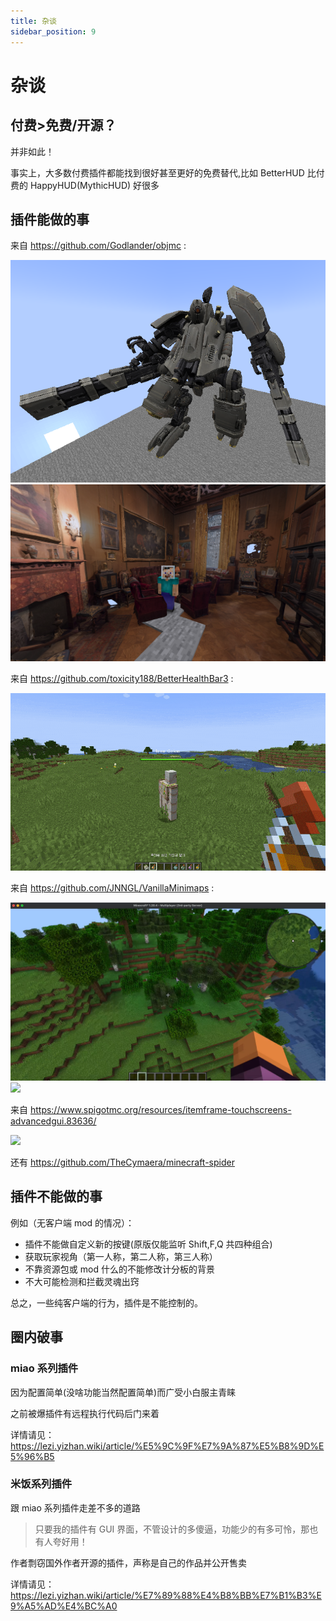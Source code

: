 ```yaml
---
title: 杂谈
sidebar_position: 9
---
```


# 杂谈

## 付费>免费/开源？

并非如此！

事实上，大多数付费插件都能找到很好甚至更好的免费替代,比如 BetterHUD 比付费的 HappyHUD(MythicHUD) 好很多

## 插件能做的事

来自 https://github.com/Godlander/objmc :

![](_images/148869708-310e7ec4-7d89-40e8-8fc6-38d2e6116cb7.png)
![](_images/155235807-250932d3-0ffd-43ca-92c8-3112df12a64e.png)

来自 https://github.com/toxicity188/BetterHealthBar3 :

![](_images/327982758-d0903a79-e55d-4634-babb-063af2ef0c7c.gif)

来自 https://github.com/JNNGL/VanillaMinimaps :

![](_images/videoframe_0.png)
![](_images/videoframe_5048.png)

来自 https://www.spigotmc.org/resources/itemframe-touchscreens-advancedgui.83636/

![](_images/9d106a9197f3a7b34e5941716f48a3bb0acf76ce.gif)

还有 https://github.com/TheCymaera/minecraft-spider

## 插件不能做的事

例如（无客户端 mod 的情况）：

- 插件不能做自定义新的按键(原版仅能监听 Shift,F,Q 共四种组合)
- 获取玩家视角（第一人称，第二人称，第三人称）
- 不靠资源包或 mod 什么的不能修改计分板的背景
- 不大可能检测和拦截灵魂出窍

总之，一些纯客户端的行为，插件是不能控制的。

## 圈内破事

### miao 系列插件

因为配置简单(没啥功能当然配置简单)而广受小白服主青睐

之前被爆插件有远程执行代码后门来着

详情请见：https://lezi.yizhan.wiki/article/%E5%9C%9F%E7%9A%87%E5%B8%9D%E5%96%B5

### 米饭系列插件

跟 miao 系列插件走差不多的道路

> 只要我的插件有 GUI 界面，不管设计的多傻逼，功能少的有多可怜，那也有人夸好用！

作者剽窃国外作者开源的插件，声称是自己的作品并公开售卖

详情请见：https://lezi.yizhan.wiki/article/%E7%89%88%E4%B8%BB%E7%B1%B3%E9%A5%AD%E4%BC%A0
